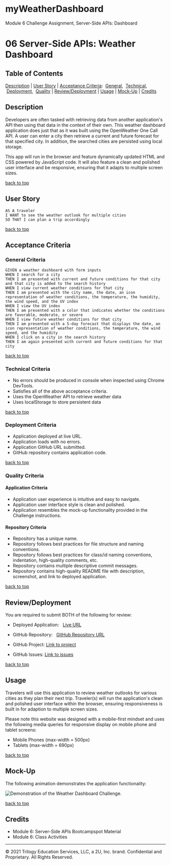 # myWeatherDashboard

Module 6 Challenge Assignment, Server-Side APIs: Dashboard

# 06 Server-Side APIs: Weather Dashboard

## Table of Contents

[Description](#description) |
[User Story](#user-story) |
[Acceptance Criteria](#acceptance-criteria):
&nbsp;[General](#general),
&nbsp;[Technical](#technical),
&nbsp;[Deployment](#deployment),
&nbsp;[Quality](#quality) |
[Review/Deployment](#reviewdeployment) |
[Usage](#usage) |
[Mock-Up](#mock-up) |
[Credits](#credits) <br />

## Description

Developers are often tasked with retrieving data from another application's API then using that data in the context of their own. This weather dashboard application does just that as it was built using the OpenWeather One Call API. A user can enter a city then retrieve a current and future forecast for that specified city. In addition, the searched cities are persisted using local storage.

This app will run in the browser and feature dynamically updated HTML and CSS powered by JavaScript code. It will also feature a clean and polished user interface and be responsive, ensuring that it adapts to multiple screen sizes.

[back to top](#table-of-contents)

## User Story

```
AS A traveler
I WANT to see the weather outlook for multiple cities
SO THAT I can plan a trip accordingly
```

[back to top](#table-of-contents)

## Acceptance Criteria

### General Criteria

```
GIVEN a weather dashboard with form inputs
WHEN I search for a city
THEN I am presented with current and future conditions for that city and that city is added to the search history
WHEN I view current weather conditions for that city
THEN I am presented with the city name, the date, an icon representation of weather conditions, the temperature, the humidity, the wind speed, and the UV index
WHEN I view the UV index
THEN I am presented with a color that indicates whether the conditions are favorable, moderate, or severe
WHEN I view future weather conditions for that city
THEN I am presented with a 5-day forecast that displays the date, an icon representation of weather conditions, the temperature, the wind speed, and the humidity
WHEN I click on a city in the search history
THEN I am again presented with current and future conditions for that city
```

[back to top](#table-of-contents)

### Technical Criteria

- No errors should be produced in console when inspected using Chrome DevTools.
- Satisfies all of the above acceptance criteria.
- Uses the OpenWeather API to retrieve weather data
- Uses localStorage to store persistent data

[back to top](#table-of-contents)

### Deployment Criteria

- Application deployed at live URL.
- Application loads with no errors.
- Application GitHub URL submitted.
- GitHub repository contains application code.

[back to top](#table-of-contents)

### Quality Criteria

#### Application Criteria

- Application user experience is intuitive and easy to navigate.
- Application user interface style is clean and polished.
- Application resembles the mock-up functionality provided in the Challenge instructions.

#### Repository Criteria

- Repository has a unique name.
- Repository follows best practices for file structure and naming conventions.
- Repository follows best practices for class/id naming conventions, indentation, high-quality comments, etc.
- Repository contains multiple descriptive commit messages.
- Repository contains high-quality README file with description, screenshot, and link to deployed application.

[back to top](#table-of-contents)

## Review/Deployment

You are required to submit BOTH of the following for review:

- Deployed Application: &nbsp; [Live URL](https://christinedbaxter.github.io/myWeatherDashboard/)

- GitHub Repository: &nbsp; [GitHub Repository URL](https://github.com/christinedbaxter/myWeatherDashboard)

- GitHub Project: [Link to project](https://github.com/christinedbaxter/myweatherDashboard/projects)

- GitHub Issues: [Link to issues](https://github.com/christinedbaxter/myweatherDashboard/issues)

[back to top](#table-of-contents)

## Usage

Travelers will use this application to review weather outlooks for various cities as they plan their next trip. Traveler(s) will run the application's clean and polished user interface within the browser, ensuring responsiveness is built in for adaption to multiple screen sizes.

Please note this website was designed with a mobile-first mindset and uses the following media queries for responsive display on mobile phone and tablet screens:

- Mobile Phones (max-width = 500px)
- Tablets (max-width = 690px)

[back to top](#table-of-contents)

## Mock-Up

The following animation demonstrates the application functionality:

![Demonstration of the Weather Dashboard Challenge.](./assets/images/WeatherDashboard.gif)

[back to top](#table-of-contents)

## Credits

- Module 6: Server-Side APIs Bootcampspot Material
- Module 6: Class Activities

---

© 2021 Trilogy Education Services, LLC, a 2U, Inc. brand. Confidential and Proprietary. All Rights Reserved.
